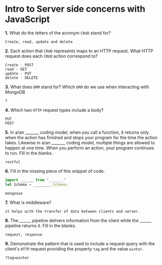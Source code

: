 # Intro to Server side concerns with JavaScript

**1.** What do the letters of the acronym `CRUD` stand for?
<!-- enter you answer in the space below -->
```
Create, read, update and delete
```
**2.** Each action that `CRUD` represents maps to an HTTP request. What HTTP request does each `CRUD` action correspond to?
<!-- enter you answer in the space below -->
```
Create - POST
read - GET
update - PUT
delete - DELETE
```
**3.** What does `ORM` stand for? Which `ORM` do we use when interacting with MongoDB
<!-- enter you answer in the space below -->
```
?
```
**4.** Which two `HTTP` request types include a body?
<!-- enter you answer in the space below -->
```
PUT
POST
```
**5.** In a/an _______ coding model, when you call a function, it returns only when the action has finished and stops your program for the time the action takes. Likewise in a/an _______ coding model, multiple things are allowed to happen at one time. When you perform an action, your program continues to run.  Fill in the blanks.
<!-- enter you answer in the space below -->
```
restful
```

**6.** Fill in the missing piece of this snippet of code.
```js
import ______ from "_______"
let Schema = ________.Schema;
```
<!-- enter you answer in the space below -->
```
mongoose
```
**7.** What is middleware?
<!-- enter you answer in the space below -->
```
it helps with the transfer of data between clients and server. 
```
**8.** The ______ pipeline delivers information from the client while the ______ pipeline returns it. Fill in the blanks. 
<!-- enter you answer in the space below -->
```
request, response
```
**9.** 
Demonstrate the pattern that is used to include a request query with the client's `HTTP` request providing the property `tag` and the value `winter`.
<!-- enter you answer in the space below -->
```
?tag=winter
```